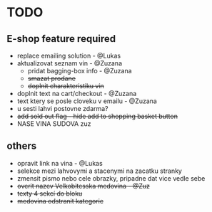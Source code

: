 # TODO

## E-shop feature required

* replace emailing solution - @Lukas
* aktualizovat seznam vin - @Zuzana
    * pridat bagging-box info - @Zuzana
    * ~~smazat prodane~~
    * ~~doplnit charakteristiku vin~~
* doplnit text na cart/checkout - @Zuzana
* text ktery se posle cloveku v emailu - @Zuzana
* u sesti lahvi postovne zdarma?
* ~~add sold out flag - hide add to shopping basket button~~
* NASE VINA SUDOVA zuz

## others

* opravit link na vina - @Lukas
* selekce mezi lahvovymi a stacenymi na zacatku stranky
* zmensit pismo nebo cele obrazky, pripadne dat vice vedle sebe
* ~~overit nazev Velkobitesska medovina - @Zuz~~
* ~~texty 4 sekcí do bloku~~
* ~~medovina odstranit kategorie~~
